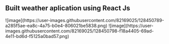 <div><h2>Built weather aplication using React Js</h2></div>
![image](https://user-images.githubusercontent.com/82169025/128450789-a285f5ae-ea8c-4a75-b0e4-806021be5838.png)
![image](https://user-images.githubusercontent.com/82169025/128450798-f18a4405-69ad-4e11-bd6d-f5125a0bad57.png)
